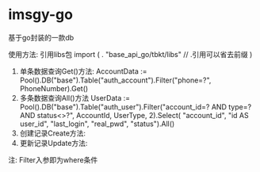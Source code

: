 # imsgy-go

基于go封装的一款db

使用方法:
引用libs包
import (
	. "base_api_go/tbkt/libs" // .引用可以省去前缀
)
1. 单条数据查询Get()方法:
AccountData := Pool().DB("base").Table("auth_account").Filter("phone=?", PhoneNumber).Get()
2. 多条数据查询All()方法
UserData := Pool().DB("base").Table("auth_user").Filter("account_id=? AND type=? AND status<>?", AccountId, UserType, 2).Select(
"account_id", "id AS user_id", "last_login", "real_pwd", "status").All()
3. 创建记录Create方法:
4. 更新记录Update方法:

注: Filter入参即为where条件
